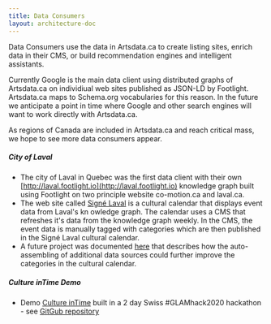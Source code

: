 ```yaml
---
title: Data Consumers
layout: architecture-doc
---
```


Data Consumers use the data in Artsdata.ca to create listing sites, enrich data in their CMS, or build recommendation engines and intelligent assistants.

Currently Google is the main data client using distributed graphs of Artsdata.ca on individiual web sites published as JSON-LD by Footlight. Artsdata.ca maps to Schema.org vocabularies for this reason. In the future we anticipate a point in time where Google and other search engines will want to work directly with Artsdata.ca.

As regions of Canada are included in Artsdata.ca and reach critical mass, we hope to see more data consumers appear.


##### City of Laval

* The city of Laval in Quebec was the first data client with their own [http://laval.footlight.io](http://laval.footlight.io) knowledge graph built using Footlight on two principle website co-motion.ca and laval.ca. 
* The web site called [Signé Laval](https://signelaval.com/fr/evenements) is a cultural calendar that displays event data from Laval's kn owledge graph.  The calendar uses a CMS that refreshes it's data from the knowledge graph weekly.  In the CMS, the event data is manually tagged with categories which are then published in the Signé Laval cultural calendar.  
* A future project was documented [here](https://linkeddigitalfuture.ca/fr/2020/04/02/lier-des-jeux-de-donnees-afin-dameliorer-les-calendriers-culturels/) that describes how the auto-assembling of additional data sources could further improve the categories in the cultural calendar.

##### Culture inTime Demo

* Demo [Culture inTime](https://culture-intime.herokuapp.com) built in a 2 day Swiss #GLAMhack2020 hackathon - see [GitGub repository](https://github.com/saumier/GLAMhack2020-Culture-inTime)
